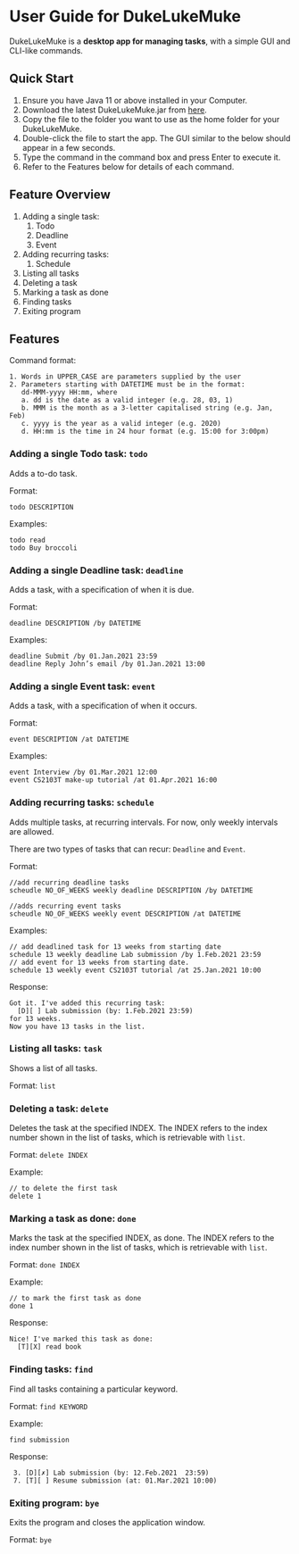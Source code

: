 # User Guide for DukeLukeMuke
DukeLukeMuke is a **desktop app for managing tasks**, with a simple GUI and CLI-like commands.
## Quick Start
1. Ensure you have Java 11 or above installed in your Computer.
1. Download the latest DukeLukeMuke.jar from [here](https://github.com/nowknowing/ip/releases/tag/Updated-final-release).
1. Copy the file to the folder you want to use as the home folder for your DukeLukeMuke.
1. Double-click the file to start the app. The GUI similar to the below should appear in a few seconds.
1. Type the command in the command box and press Enter to execute it.
1. Refer to the Features below for details of each command.

## Feature Overview
1. Adding a single task:
    1. Todo
    1. Deadline
    1. Event
1. Adding recurring tasks:
    1. Schedule
1. Listing all tasks
1. Deleting a task
1. Marking a task as done
1. Finding tasks
1. Exiting program

## Features
Command format:
```
1. Words in UPPER_CASE are parameters supplied by the user
2. Parameters starting with DATETIME must be in the format:
   dd-MMM-yyyy HH:mm, where
   a. dd is the date as a valid integer (e.g. 28, 03, 1)
   b. MMM is the month as a 3-letter capitalised string (e.g. Jan, Feb)
   c. yyyy is the year as a valid integer (e.g. 2020)
   d. HH:mm is the time in 24 hour format (e.g. 15:00 for 3:00pm)
```

### Adding a single Todo task: `todo`
Adds a to-do task.

Format:
```
todo DESCRIPTION
```
Examples:
```
todo read
todo Buy broccoli
```
### Adding a single Deadline task: `deadline`
Adds a task, with a specification of when it is due.

Format:
```
deadline DESCRIPTION /by DATETIME
```
Examples:
```
deadline Submit /by 01.Jan.2021 23:59
deadline Reply John’s email /by 01.Jan.2021 13:00
```
### Adding a single Event task: `event`
Adds a task, with a specification of when it occurs.

Format:
```
event DESCRIPTION /at DATETIME
```
Examples:
```
event Interview /by 01.Mar.2021 12:00
event CS2103T make-up tutorial /at 01.Apr.2021 16:00
```
### Adding recurring tasks: `schedule`
Adds multiple tasks, at recurring intervals. For now, only weekly intervals are allowed.

There are two types of tasks that can recur: `Deadline` and `Event`.


Format:
```
//add recurring deadline tasks
scheudle NO_OF_WEEKS weekly deadline DESCRIPTION /by DATETIME

//adds recurring event tasks
scheudle NO_OF_WEEKS weekly event DESCRIPTION /at DATETIME
```
Examples:
```
// add deadlined task for 13 weeks from starting date
schedule 13 weekly deadline Lab submission /by 1.Feb.2021 23:59
// add event for 13 weeks from starting date.
schedule 13 weekly event CS2103T tutorial /at 25.Jan.2021 10:00
```
Response:
```
Got it. I've added this recurring task:
  [D][ ] Lab submission (by: 1.Feb.2021 23:59)
for 13 weeks.
Now you have 13 tasks in the list.
```
### Listing all tasks: `task`
Shows a list of all tasks.

Format: `list`
### Deleting a task: `delete`
Deletes the task at the specified INDEX.
The INDEX refers to the index number shown in the list of tasks,
which is retrievable with `list`.


Format: `delete INDEX`

Example:
```
// to delete the first task
delete 1
```
### Marking a task as done: `done`
Marks the task at the specified INDEX, as done. 
The INDEX refers to the index number shown in the list of tasks,
which is retrievable with `list`.

Format: `done INDEX`

Example:
```
// to mark the first task as done
done 1
```
Response:
```
Nice! I've marked this task as done:
  [T][X] read book
```

### Finding tasks: `find`
Find all tasks containing a particular keyword.

Format: `find KEYWORD`

Example:
```
find submission
```

Response:
```
 3. [D][✗] Lab submission (by: 12.Feb.2021  23:59)
 7. [T][ ] Resume submission (at: 01.Mar.2021 10:00)
```
### Exiting program: `bye`
Exits the program and closes the application window.

Format: `bye`